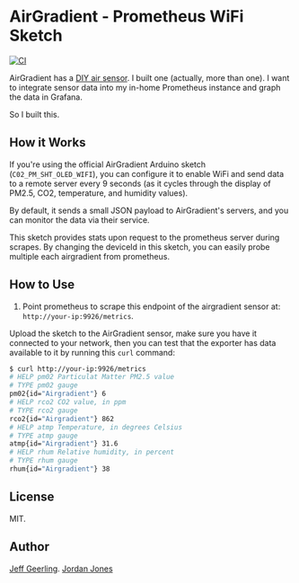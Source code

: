 # AirGradient - Prometheus WiFi Sketch

[![CI](https://github.com/geerlingguy/airgradient-prometheus/actions/workflows/ci.yml/badge.svg?branch=master)](https://github.com/geerlingguy/airgradient-prometheus/actions/workflows/ci.yml)

AirGradient has a [DIY air sensor](https://www.airgradient.com/diy/). I built one (actually, more than one). I want to integrate sensor data into my in-home Prometheus instance and graph the data in Grafana.

So I built this.

## How it Works

If you're using the official AirGradient Arduino sketch (`C02_PM_SHT_OLED_WIFI`), you can configure it to enable WiFi and send data to a remote server every 9 seconds (as it cycles through the display of PM2.5, CO2, temperature, and humidity values).

By default, it sends a small JSON payload to AirGradient's servers, and you can monitor the data via their service.

This sketch provides stats upon request to the prometheus server during scrapes. By changing the deviceId in this sketch, you can easily probe multiple each airgradient from prometheus.

## How to Use

1. Point prometheus to scrape this endpoint of the airgradient sensor at: `http://your-ip:9926/metrics`.

Upload the sketch to the AirGradient sensor, make sure you have it connected to your network, then you can test that the exporter has data available to it by running this `curl` command:

```sh
$ curl http://your-ip:9926/metrics
# HELP pm02 Particulat Matter PM2.5 value
# TYPE pm02 gauge
pm02{id="Airgradient"} 6
# HELP rco2 CO2 value, in ppm
# TYPE rco2 gauge
rco2{id="Airgradient"} 862
# HELP atmp Temperature, in degrees Celsius
# TYPE atmp gauge
atmp{id="Airgradient"} 31.6
# HELP rhum Relative humidity, in percent
# TYPE rhum gauge
rhum{id="Airgradient"} 38
```

## License

MIT.

## Author

[Jeff Geerling](https://www.jeffgeerling.com).
[Jordan Jones](https://github.com/kashalls)
